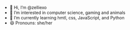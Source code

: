 - 👋 Hi, I’m @zelliexo
- 👀 I’m interested in computer science, gaming and animals
- 🌱 I’m currently learning hmtl, css, JavaScript, and Python
- 😄 Pronouns: she/her


<!---
zelliexo/zelliexo is a ✨ special ✨ repository because its `README.md` (this file) appears on your GitHub profile.
You can click the Preview link to take a look at your changes.
--->
